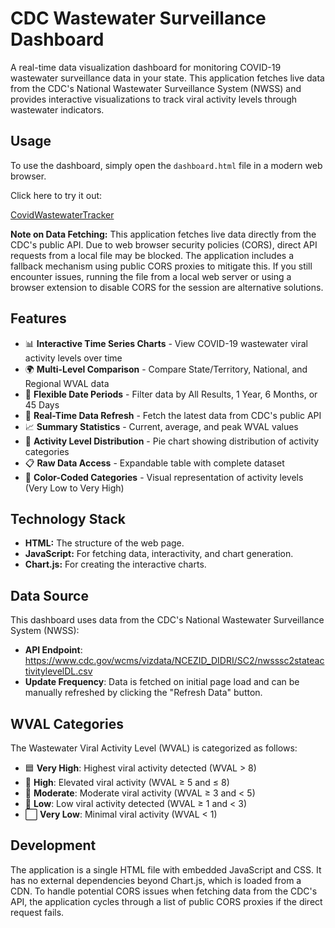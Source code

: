 # CDC Wastewater Surveillance Dashboard

A real-time data visualization dashboard for monitoring COVID-19 wastewater surveillance data in your state. This application fetches live data from the CDC's National Wastewater Surveillance System (NWSS) and provides interactive visualizations to track viral activity levels through wastewater indicators.

## Usage

To use the dashboard, simply open the `dashboard.html` file in a modern web browser.

Click here to try it out:

[CovidWastewaterTracker](https://jlowder.github.io/CovidWastewaterTracker/dashboard.html)

**Note on Data Fetching:** This application fetches live data directly from the CDC's public API. Due to web browser security policies (CORS), direct API requests from a local file may be blocked. The application includes a fallback mechanism using public CORS proxies to mitigate this. If you still encounter issues, running the file from a local web server or using a browser extension to disable CORS for the session are alternative solutions.

## Features

- 📊 **Interactive Time Series Charts** - View COVID-19 wastewater viral activity levels over time
- 🌍 **Multi-Level Comparison** - Compare State/Territory, National, and Regional WVAL data
- 📅 **Flexible Date Periods** - Filter data by All Results, 1 Year, 6 Months, or 45 Days
- 🔄 **Real-Time Data Refresh** - Fetch the latest data from CDC's public API
- 📈 **Summary Statistics** - Current, average, and peak WVAL values
- 🥧 **Activity Level Distribution** - Pie chart showing distribution of activity categories
- 📋 **Raw Data Access** - Expandable table with complete dataset
- 🎨 **Color-Coded Categories** - Visual representation of activity levels (Very Low to Very High)

## Technology Stack

- **HTML:** The structure of the web page.
- **JavaScript:** For fetching data, interactivity, and chart generation.
- **Chart.js:** For creating the interactive charts.

## Data Source

This dashboard uses data from the CDC's National Wastewater Surveillance System (NWSS):
- **API Endpoint**: https://www.cdc.gov/wcms/vizdata/NCEZID_DIDRI/SC2/nwsssc2stateactivitylevelDL.csv
- **Update Frequency**: Data is fetched on initial page load and can be manually refreshed by clicking the "Refresh Data" button.

## WVAL Categories

The Wastewater Viral Activity Level (WVAL) is categorized as follows:

- 🟦 **Very High**: Highest viral activity detected (WVAL > 8)
- 🔷 **High**: Elevated viral activity (WVAL ≥ 5 and ≤ 8)
- 🔹 **Moderate**: Moderate viral activity (WVAL ≥ 3 and < 5)
- 🔸 **Low**: Low viral activity detected (WVAL ≥ 1 and < 3)
- ⬜ **Very Low**: Minimal viral activity (WVAL < 1)

## Development

The application is a single HTML file with embedded JavaScript and CSS. It has no external dependencies beyond Chart.js, which is loaded from a CDN. To handle potential CORS issues when fetching data from the CDC's API, the application cycles through a list of public CORS proxies if the direct request fails.
